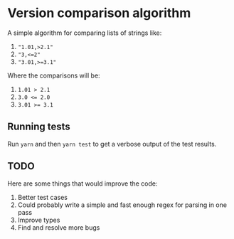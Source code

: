 # Version comparison algorithm

A simple algorithm for comparing lists of strings like:

1. `"1.01,>2.1"`
2. `"3,<=2"`
3. `"3.01,>=3.1"`

Where the comparisons will be:

1. `1.01 > 2.1`
2. `3.0 <= 2.0`
3. `3.01 >= 3.1`

## Running tests

Run `yarn` and then `yarn test` to get a verbose output of the test results.

## TODO

Here are some things that would improve the code:

1. Better test cases
2. Could probably write a simple and fast enough regex for parsing in one pass
3. Improve types
4. Find and resolve more bugs
